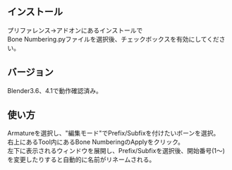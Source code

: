 ## インストール
プリファレンス→アドオンにあるインストールで  
Bone Numbering.pyファイルを選択後、チェックボックスを有効にしてください。

## バージョン
Blender3.6、4.1で動作確認済み。

## 使い方
Armatureを選択し、"編集モード"でPrefix/Subfixを付けたいボーンを選択。  
右上にあるTool内にあるBone NumberingのApplyをクリック。  
左下に表示されるウィンドウを展開し、Prefix/Subfixを選択後、開始番号(1～)を変更したりすると自動的に名前がリネームされる。  